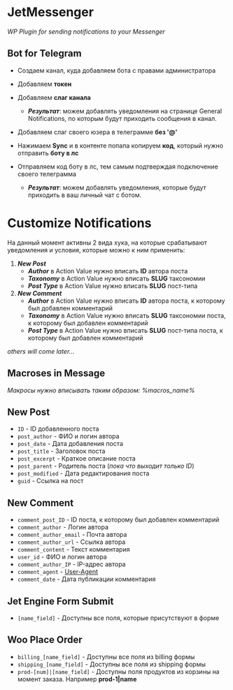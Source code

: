 
# JetMessenger


_WP Plugin for sending notifications to your Messenger_

## Bot for Telegram

- Создаем канал, куда добавляем бота с правами администратора
- Добавляем **токен**
- Добавляем **слаг канала**
	- ***Результат***: можем добавлять уведомления на странице General Notifications, по которым будут приходить сообщения в канал.

- Добавляем слаг своего юзера в телеграмме **без '@'**
- Нажимаем **Sync** и в контенте попапа копируем **код**, который нужно отправить **боту в лс**
- Отправляем код боту в лс, тем самым подтверждая подключение своего телеграмма
	- ***Результат***: можем добавлять уведомления, которые будут приходить в ваш личный чат с ботом.

# Customize Notifications

На данный момент активны 2 вида хука, на которые срабатывают уведомления и условия, которые можно к ним применить:

 1. ***New Post***
	 - ***Author*** в Action Value нужно вписать **ID** автора поста
	 - ***Taxonomy*** в Action Value нужно вписать **SLUG** таксономии
	 - ***Post Type*** в Action Value нужно вписать **SLUG** пост-типа
 2. ***New Comment***
	 - ***Author*** в Action Value нужно вписать **ID** автора поста, к которому был добавлен комментарий
	 - ***Taxonomy*** в Action Value нужно вписать **SLUG** таксономии поста, к которому был добавлен комментарий
	 - ***Post Type*** в Action Value нужно вписать **SLUG** пост-типа поста, к которому был добавлен комментарий
	 
*others will come later...*

## Macroses in Message
*Макросы нужно вписывать таким образом: %macros_name%*

## New Post
- `ID` 				- ID добавленного поста
- `post_author` 		- ФИО и логин автора
- `post_date` 			- Дата добавления поста
- `post_title` 			- Заголовок поста
- `post_excerpt` 		- Краткое описание поста
- `post_parent` 		- Родитель поста (*пока что выходит только ID*)
- `post_modified` 		- Дата редактирования поста
- `guid` 			- Ссылка на пост

## New Comment
- `comment_post_ID` 		- ID поста, к которому был добавлен комментарий
- `comment_author` 		- Логин автора
- `comment_author_email` 	- Почта автора
- `comment_author_url` 		- Ссылка автора
- `comment_content` 		- Текст комментария
- `user_id` 			- ФИО и логин автора
- `comment_author_IP` 		- IP-адрес автора
- `comment_agent` 		-  [User-Agent](https://developer.mozilla.org/uk/docs/Web/HTTP/%D0%97%D0%B0%D0%B3%D0%BE%D0%BB%D0%BE%D0%B2%D0%BA%D0%B8/User-Agent)
- `comment_date` 		- Дата публикации комментария

## Jet Engine Form Submit
- `[name_field]` 		- Доступны все поля, которые присутствуют в форме

## Woo Place Order
- `billing_[name_field]`	- Доступны все поля из billing формы
- `shipping_[name_field]`	- Доступны все поля из shipping формы
- `prod-[num]|[name_field]`	- Доступны поля продуктов из корзины на момент заказа. Например **prod-1|name**

